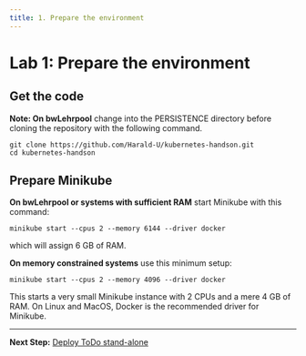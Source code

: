 ```yaml
---
title: 1. Prepare the environment
---
```


# Lab 1: Prepare the environment

## Get the code

**Note: On bwLehrpool** change into the PERSISTENCE directory before cloning the repository with the following command.

```
git clone https://github.com/Harald-U/kubernetes-handson.git
cd kubernetes-handson
```

## Prepare Minikube

<!-- **NOTE: bwLehrpool** 

> There may be a "leftover" (and damaged) Minikube instance that was present when the VMware image for the Linux environment was built.  This may cause problems. Enter the following command before you start this workshop:

```
minikube delete
```

> Output will be most likely something like this:

```
🔥  minikube" in docker wird gelöscht...
🔥  /home/student/.minikube/machines/minikube wird entfernt...
💀  Removed all traces of the "minikube" cluster.
```

>Please be aware that this command will delete any existing Minikube cluster! -->

**On bwLehrpool or systems with sufficient RAM** start Minikube with this command:

```
minikube start --cpus 2 --memory 6144 --driver docker
```

which will assign 6 GB of RAM.

**On memory constrained systems** use this minimum setup:

```
minikube start --cpus 2 --memory 4096 --driver docker
```

This starts a very small Minikube instance with 2 CPUs and a mere 4 GB of RAM. On Linux and MacOS, Docker is the recommended driver for Minikube. 

---

**Next Step:** [Deploy ToDo stand-alone](lab2.md) 

